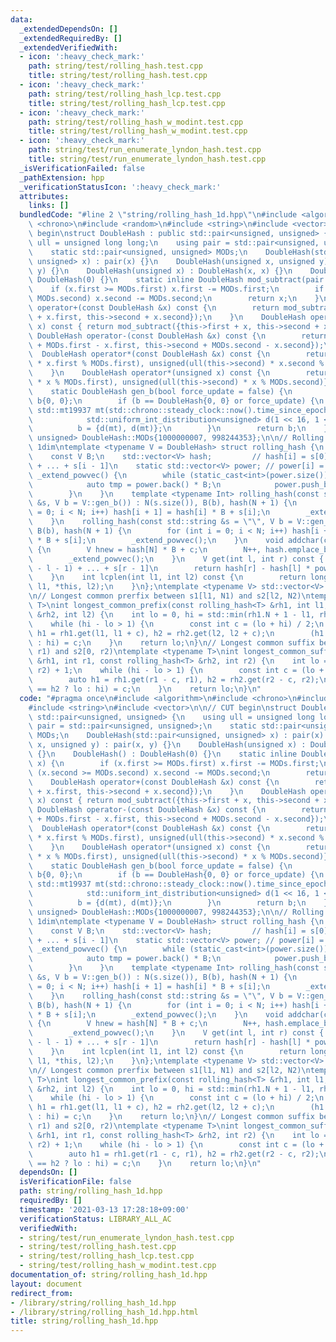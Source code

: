 ```yaml
---
data:
  _extendedDependsOn: []
  _extendedRequiredBy: []
  _extendedVerifiedWith:
  - icon: ':heavy_check_mark:'
    path: string/test/rolling_hash.test.cpp
    title: string/test/rolling_hash.test.cpp
  - icon: ':heavy_check_mark:'
    path: string/test/rolling_hash_lcp.test.cpp
    title: string/test/rolling_hash_lcp.test.cpp
  - icon: ':heavy_check_mark:'
    path: string/test/rolling_hash_w_modint.test.cpp
    title: string/test/rolling_hash_w_modint.test.cpp
  - icon: ':heavy_check_mark:'
    path: string/test/run_enumerate_lyndon_hash.test.cpp
    title: string/test/run_enumerate_lyndon_hash.test.cpp
  _isVerificationFailed: false
  _pathExtension: hpp
  _verificationStatusIcon: ':heavy_check_mark:'
  attributes:
    links: []
  bundledCode: "#line 2 \"string/rolling_hash_1d.hpp\"\n#include <algorithm>\n#include\
    \ <chrono>\n#include <random>\n#include <string>\n#include <vector>\n\n// CUT\
    \ begin\nstruct DoubleHash : public std::pair<unsigned, unsigned> {\n    using\
    \ ull = unsigned long long;\n    using pair = std::pair<unsigned, unsigned>;\n\
    \    static std::pair<unsigned, unsigned> MODs;\n    DoubleHash(std::pair<unsigned,\
    \ unsigned> x) : pair(x) {}\n    DoubleHash(unsigned x, unsigned y) : pair(x,\
    \ y) {}\n    DoubleHash(unsigned x) : DoubleHash(x, x) {}\n    DoubleHash() :\
    \ DoubleHash(0) {}\n    static inline DoubleHash mod_subtract(pair x) {\n    \
    \    if (x.first >= MODs.first) x.first -= MODs.first;\n        if (x.second >=\
    \ MODs.second) x.second -= MODs.second;\n        return x;\n    }\n    DoubleHash\
    \ operator+(const DoubleHash &x) const {\n        return mod_subtract({this->first\
    \ + x.first, this->second + x.second});\n    }\n    DoubleHash operator+(unsigned\
    \ x) const { return mod_subtract({this->first + x, this->second + x}); }\n   \
    \ DoubleHash operator-(const DoubleHash &x) const {\n        return mod_subtract({this->first\
    \ + MODs.first - x.first, this->second + MODs.second - x.second});\n    }\n  \
    \  DoubleHash operator*(const DoubleHash &x) const {\n        return {unsigned(ull(this->first)\
    \ * x.first % MODs.first), unsigned(ull(this->second) * x.second % MODs.second)};\n\
    \    }\n    DoubleHash operator*(unsigned x) const {\n        return {unsigned(ull(this->first)\
    \ * x % MODs.first), unsigned(ull(this->second) * x % MODs.second)};\n    }\n\
    \    static DoubleHash gen_b(bool force_update = false) {\n        static DoubleHash\
    \ b{0, 0};\n        if (b == DoubleHash{0, 0} or force_update) {\n           \
    \ std::mt19937 mt(std::chrono::steady_clock::now().time_since_epoch().count());\n\
    \            std::uniform_int_distribution<unsigned> d(1 << 16, 1 << 29);\n  \
    \          b = {d(mt), d(mt)};\n        }\n        return b;\n    }\n};\nstd::pair<unsigned,\
    \ unsigned> DoubleHash::MODs{1000000007, 998244353};\n\n// Rolling Hash (Rabin-Karp),\
    \ 1dim\ntemplate <typename V = DoubleHash> struct rolling_hash {\n    int N;\n\
    \    const V B;\n    std::vector<V> hash;         // hash[i] = s[0] * B^(i - 1)\
    \ + ... + s[i - 1]\n    static std::vector<V> power; // power[i] = B^i\n    void\
    \ _extend_powvec() {\n        while (static_cast<int>(power.size()) <= N) {\n\
    \            auto tmp = power.back() * B;\n            power.push_back(tmp);\n\
    \        }\n    }\n    template <typename Int> rolling_hash(const std::vector<Int>\
    \ &s, V b = V::gen_b()) : N(s.size()), B(b), hash(N + 1) {\n        for (int i\
    \ = 0; i < N; i++) hash[i + 1] = hash[i] * B + s[i];\n        _extend_powvec();\n\
    \    }\n    rolling_hash(const std::string &s = \"\", V b = V::gen_b()) : N(s.size()),\
    \ B(b), hash(N + 1) {\n        for (int i = 0; i < N; i++) hash[i + 1] = hash[i]\
    \ * B + s[i];\n        _extend_powvec();\n    }\n    void addchar(const char &c)\
    \ {\n        V hnew = hash[N] * B + c;\n        N++, hash.emplace_back(hnew);\n\
    \        _extend_powvec();\n    }\n    V get(int l, int r) const { // s[l] * B^(r\
    \ - l - 1) + ... + s[r - 1]\n        return hash[r] - hash[l] * power[r - l];\n\
    \    }\n    int lcplen(int l1, int l2) const {\n        return longest_common_prefix(*this,\
    \ l1, *this, l2);\n    }\n};\ntemplate <typename V> std::vector<V> rolling_hash<V>::power{1};\n\
    \n// Longest common prerfix between s1[l1, N1) and s2[l2, N2)\ntemplate <typename\
    \ T>\nint longest_common_prefix(const rolling_hash<T> &rh1, int l1, const rolling_hash<T>\
    \ &rh2, int l2) {\n    int lo = 0, hi = std::min(rh1.N + 1 - l1, rh2.N + 1 - l2);\n\
    \    while (hi - lo > 1) {\n        const int c = (lo + hi) / 2;\n        auto\
    \ h1 = rh1.get(l1, l1 + c), h2 = rh2.get(l2, l2 + c);\n        (h1 == h2 ? lo\
    \ : hi) = c;\n    }\n    return lo;\n}\n// Longest common suffix between s1[0,\
    \ r1) and s2[0, r2)\ntemplate <typename T>\nint longest_common_suffix(const rolling_hash<T>\
    \ &rh1, int r1, const rolling_hash<T> &rh2, int r2) {\n    int lo = 0, hi = std::min(r1,\
    \ r2) + 1;\n    while (hi - lo > 1) {\n        const int c = (lo + hi) / 2;\n\
    \        auto h1 = rh1.get(r1 - c, r1), h2 = rh2.get(r2 - c, r2);\n        (h1\
    \ == h2 ? lo : hi) = c;\n    }\n    return lo;\n}\n"
  code: "#pragma once\n#include <algorithm>\n#include <chrono>\n#include <random>\n\
    #include <string>\n#include <vector>\n\n// CUT begin\nstruct DoubleHash : public\
    \ std::pair<unsigned, unsigned> {\n    using ull = unsigned long long;\n    using\
    \ pair = std::pair<unsigned, unsigned>;\n    static std::pair<unsigned, unsigned>\
    \ MODs;\n    DoubleHash(std::pair<unsigned, unsigned> x) : pair(x) {}\n    DoubleHash(unsigned\
    \ x, unsigned y) : pair(x, y) {}\n    DoubleHash(unsigned x) : DoubleHash(x, x)\
    \ {}\n    DoubleHash() : DoubleHash(0) {}\n    static inline DoubleHash mod_subtract(pair\
    \ x) {\n        if (x.first >= MODs.first) x.first -= MODs.first;\n        if\
    \ (x.second >= MODs.second) x.second -= MODs.second;\n        return x;\n    }\n\
    \    DoubleHash operator+(const DoubleHash &x) const {\n        return mod_subtract({this->first\
    \ + x.first, this->second + x.second});\n    }\n    DoubleHash operator+(unsigned\
    \ x) const { return mod_subtract({this->first + x, this->second + x}); }\n   \
    \ DoubleHash operator-(const DoubleHash &x) const {\n        return mod_subtract({this->first\
    \ + MODs.first - x.first, this->second + MODs.second - x.second});\n    }\n  \
    \  DoubleHash operator*(const DoubleHash &x) const {\n        return {unsigned(ull(this->first)\
    \ * x.first % MODs.first), unsigned(ull(this->second) * x.second % MODs.second)};\n\
    \    }\n    DoubleHash operator*(unsigned x) const {\n        return {unsigned(ull(this->first)\
    \ * x % MODs.first), unsigned(ull(this->second) * x % MODs.second)};\n    }\n\
    \    static DoubleHash gen_b(bool force_update = false) {\n        static DoubleHash\
    \ b{0, 0};\n        if (b == DoubleHash{0, 0} or force_update) {\n           \
    \ std::mt19937 mt(std::chrono::steady_clock::now().time_since_epoch().count());\n\
    \            std::uniform_int_distribution<unsigned> d(1 << 16, 1 << 29);\n  \
    \          b = {d(mt), d(mt)};\n        }\n        return b;\n    }\n};\nstd::pair<unsigned,\
    \ unsigned> DoubleHash::MODs{1000000007, 998244353};\n\n// Rolling Hash (Rabin-Karp),\
    \ 1dim\ntemplate <typename V = DoubleHash> struct rolling_hash {\n    int N;\n\
    \    const V B;\n    std::vector<V> hash;         // hash[i] = s[0] * B^(i - 1)\
    \ + ... + s[i - 1]\n    static std::vector<V> power; // power[i] = B^i\n    void\
    \ _extend_powvec() {\n        while (static_cast<int>(power.size()) <= N) {\n\
    \            auto tmp = power.back() * B;\n            power.push_back(tmp);\n\
    \        }\n    }\n    template <typename Int> rolling_hash(const std::vector<Int>\
    \ &s, V b = V::gen_b()) : N(s.size()), B(b), hash(N + 1) {\n        for (int i\
    \ = 0; i < N; i++) hash[i + 1] = hash[i] * B + s[i];\n        _extend_powvec();\n\
    \    }\n    rolling_hash(const std::string &s = \"\", V b = V::gen_b()) : N(s.size()),\
    \ B(b), hash(N + 1) {\n        for (int i = 0; i < N; i++) hash[i + 1] = hash[i]\
    \ * B + s[i];\n        _extend_powvec();\n    }\n    void addchar(const char &c)\
    \ {\n        V hnew = hash[N] * B + c;\n        N++, hash.emplace_back(hnew);\n\
    \        _extend_powvec();\n    }\n    V get(int l, int r) const { // s[l] * B^(r\
    \ - l - 1) + ... + s[r - 1]\n        return hash[r] - hash[l] * power[r - l];\n\
    \    }\n    int lcplen(int l1, int l2) const {\n        return longest_common_prefix(*this,\
    \ l1, *this, l2);\n    }\n};\ntemplate <typename V> std::vector<V> rolling_hash<V>::power{1};\n\
    \n// Longest common prerfix between s1[l1, N1) and s2[l2, N2)\ntemplate <typename\
    \ T>\nint longest_common_prefix(const rolling_hash<T> &rh1, int l1, const rolling_hash<T>\
    \ &rh2, int l2) {\n    int lo = 0, hi = std::min(rh1.N + 1 - l1, rh2.N + 1 - l2);\n\
    \    while (hi - lo > 1) {\n        const int c = (lo + hi) / 2;\n        auto\
    \ h1 = rh1.get(l1, l1 + c), h2 = rh2.get(l2, l2 + c);\n        (h1 == h2 ? lo\
    \ : hi) = c;\n    }\n    return lo;\n}\n// Longest common suffix between s1[0,\
    \ r1) and s2[0, r2)\ntemplate <typename T>\nint longest_common_suffix(const rolling_hash<T>\
    \ &rh1, int r1, const rolling_hash<T> &rh2, int r2) {\n    int lo = 0, hi = std::min(r1,\
    \ r2) + 1;\n    while (hi - lo > 1) {\n        const int c = (lo + hi) / 2;\n\
    \        auto h1 = rh1.get(r1 - c, r1), h2 = rh2.get(r2 - c, r2);\n        (h1\
    \ == h2 ? lo : hi) = c;\n    }\n    return lo;\n}\n"
  dependsOn: []
  isVerificationFile: false
  path: string/rolling_hash_1d.hpp
  requiredBy: []
  timestamp: '2021-03-13 17:28:18+09:00'
  verificationStatus: LIBRARY_ALL_AC
  verifiedWith:
  - string/test/run_enumerate_lyndon_hash.test.cpp
  - string/test/rolling_hash.test.cpp
  - string/test/rolling_hash_lcp.test.cpp
  - string/test/rolling_hash_w_modint.test.cpp
documentation_of: string/rolling_hash_1d.hpp
layout: document
redirect_from:
- /library/string/rolling_hash_1d.hpp
- /library/string/rolling_hash_1d.hpp.html
title: string/rolling_hash_1d.hpp
---
```

